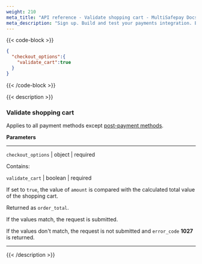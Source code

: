 ```yaml
---
weight: 210
meta_title: "API reference - Validate shopping cart - MultiSafepay Docs"
meta_description: "Sign up. Build and test your payments integration. Explore our products and services. Use our API reference, SDKs, and wrappers. Get support."
---
```

{{< code-block >}}

```json 
{
  "checkout_options":{
    "validate_cart":true
  }
}
```

{{< /code-block >}}

{{< description >}}

### Validate shopping cart

Applies to all payment methods except [post-payment methods](/payments/methods/billing-suite/).

**Parameters**

----------------
`checkout_options` | object | required

Contains:  

`validate_cart` | boolean | required

If set to `true`, the value of `amount` is compared with the calculated total value of the shopping cart.  

Returned as `order_total`.

If the values match, the request is submitted.

If the values don't match, the request is not submitted and `error_code` **1027** is returned.

----------------

{{< /description >}}
